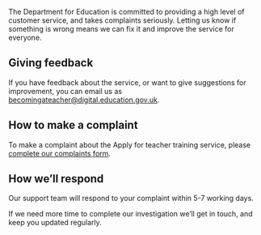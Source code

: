 The Department for Education is committed to providing a high level of customer service, and takes complaints seriously. Letting us know if something is wrong means we can fix it and improve the service for everyone.

## Giving feedback

If you have feedback about the service, or want to give suggestions for improvement, you can email us as <becomingateacher@digital.education.gov.uk>.

## How to make a complaint
To make a complaint about the Apply for teacher training service, please [complete our complaints form](https://docs.google.com/forms/d/e/1FAIpQLSdkaYmy03JP0s9gxfEOkBMvMwNuU7IYO_MLwFONg5GdVFBuFg/viewform).

## How we’ll respond
Our support team will respond to your complaint within 5-7 working days.

If we need more time to complete our investigation we’ll get in touch, and keep you updated regularly.
